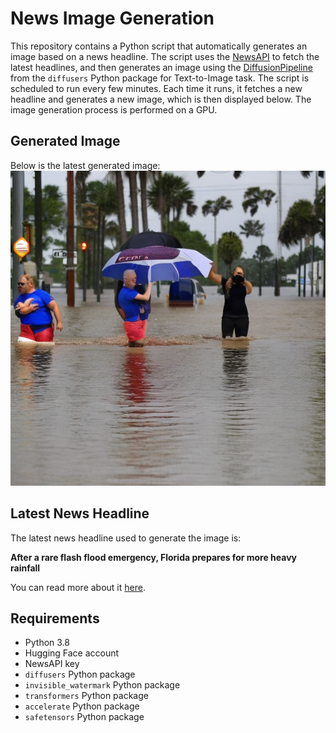 # News Image Generation
This repository contains a Python script that automatically generates an image based on a news headline. The script uses the [NewsAPI](https://newsapi.org/) to fetch the latest headlines, and then generates an image using the [DiffusionPipeline](https://github.com/huggingface/diffusers) from the `diffusers` Python package for Text-to-Image task.
The script is scheduled to run every few minutes. Each time it runs, it fetches a new headline and generates a new image, which is then displayed below. The image generation process is performed on a GPU.

## Generated Image
Below is the latest generated image:
![Generated Image](image.png)

## Latest News Headline
The latest news headline used to generate the image is:

**After a rare flash flood emergency, Florida prepares for more heavy rainfall**

You can read more about it [here](https://news.google.com/rss/articles/CBMiYWh0dHBzOi8vd3d3Lm5wci5vcmcvMjAyNC8wNi8xMy9ueC1zMS01MDA0NDUwL2Zsb3JpZGEtZmxhc2gtZmxvb2QtZW1lcmdlbmN5LW1vcmUtaGVhdnktcmFpbi1jb21pbmfSAQA?oc=5).

## Requirements
- Python 3.8
- Hugging Face account
- NewsAPI key
- `diffusers` Python package
- `invisible_watermark` Python package
- `transformers` Python package
- `accelerate` Python package
- `safetensors` Python package

